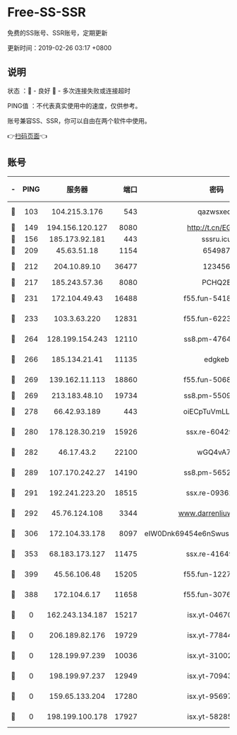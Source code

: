 # Free-SS-SSR

免费的SS账号、SSR账号，定期更新

更新时间：2019-02-26 03:17 +0800

## 说明

状态     ：🙂 - 良好 🙁 - 多次连接失败或连接超时

PING值   ：不代表真实使用中的速度，仅供参考。

账号兼容SS、SSR，你可以自由在两个软件中使用。

👉[扫码页面](https://liesauer.github.io/free-ss-ssr.github.io/)👈

## 账号

|-|PING|服务器|端口|密码|加密方式|区域|
|:----:|:----:|:-----:|-----:|:----:|:----:|:----:|
|🙂|103|104.215.3.176|543|qazwsxedc|aes-256-gcm|JP|
|🙂|149|194.156.120.127|8080|http://t.cn/EGJIyrl|rc4-md5|RU|
|🙂|156|185.173.92.181|443|sssru.icu|rc4-md5|RU|
|🙂|209|45.63.51.18|1154|654987|chacha20|US|
|🙂|212|204.10.89.10|36477|123456|aes-256-cfb|US|
|🙂|217|185.243.57.36|8080|PCHQ2E|rc4-md5|US|
|🙂|231|172.104.49.43|16488|f55.fun-54186310|aes-256-cfb|SG|
|🙂|233|103.3.63.220|12831|f55.fun-62237207|aes-256-cfb|SG|
|🙂|264|128.199.154.243|12110|ss8.pm-47641220|aes-256-cfb|SG|
|🙂|266|185.134.21.41|11135|edgkeb|aes-256-cfb|GB|
|🙂|269|139.162.11.113|18860|f55.fun-50686264|aes-256-cfb|SG|
|🙂|269|213.183.48.10|19734|ss8.pm-55096385|rc4-md5|RU|
|🙂|278|66.42.93.189|443|oiECpTuVmLLxk4Ts|aes-256-cfb|US|
|🙂|280|178.128.30.219|15926|ssx.re-60429787|aes-256-cfb|SG|
|🙂|282|46.17.43.2|22100|wGQ4vA7D|aes-256-gcm|RU|
|🙂|289|107.170.242.27|14190|ss8.pm-56526890|aes-256-cfb|US|
|🙂|291|192.241.223.20|18515|ssx.re-09362839|aes-256-cfb|US|
|🙂|292|45.76.124.108|3344|www.darrenliuwei.com|aes-256-cfb|AU|
|🙂|306|172.104.33.178|8097|eIW0Dnk69454e6nSwuspv9DmS201tQ0D|aes-256-cfb|SG|
|🙂|353|68.183.173.127|11475|ssx.re-41649202|aes-256-cfb|US|
|🙂|399|45.56.106.48|15205|f55.fun-12278228|aes-256-cfb|US|
|🙁|388|172.104.6.17|11658|f55.fun-30764636|aes-256-cfb|US|
|🙁|0|162.243.134.187|15217|isx.yt-04670550|aes-256-cfb|US|
|🙁|0|206.189.82.176|19729|isx.yt-77844520|aes-256-cfb|SG|
|🙁|0|128.199.97.239|10036|isx.yt-31002701|aes-256-cfb|SG|
|🙁|0|198.199.97.237|12949|isx.yt-70943099|aes-256-cfb|US|
|🙁|0|159.65.133.204|17280|isx.yt-95697435|aes-256-cfb|SG|
|🙁|0|198.199.100.178|17927|isx.yt-58285902|aes-256-cfb|US|
